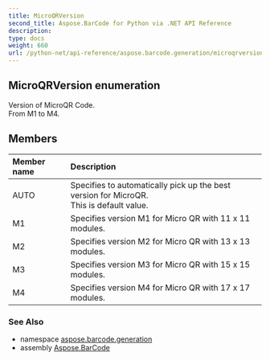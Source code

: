```yaml
---
title: MicroQRVersion
second_title: Aspose.BarCode for Python via .NET API Reference
description: 
type: docs
weight: 660
url: /python-net/api-reference/aspose.barcode.generation/microqrversion/
---
```


## MicroQRVersion enumeration

Version of MicroQR Code.<br/>            From M1 to M4.

## Members
| Member name | Description |
| :- | :- |
|AUTO|Specifies to automatically pick up the best version for MicroQR.<br/>            This is default value.|
|M1|Specifies version M1 for Micro QR with 11 x 11 modules.|
|M2|Specifies version M2 for Micro QR with 13 x 13 modules.|
|M3|Specifies version M3 for Micro QR with 15 x 15 modules.|
|M4|Specifies version M4 for Micro QR with 17 x 17 modules.|

### See Also

* namespace [aspose.barcode.generation](/barcode/python-net/api-reference/aspose.barcode.generation/)
* assembly [Aspose.BarCode](/barcode/python-net/api-reference/)

